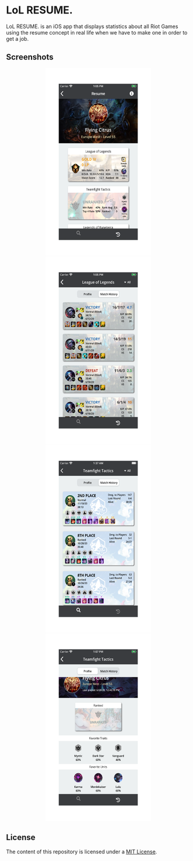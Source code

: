 # LoL RESUME.

LoL RESUME. is an iOS app that displays statistics about all Riot Games using the resume concept in real life when we have to make one in order to get a job.

## Screenshots

<p float="left" align="center">
    <img src="./README-IMAGES/screenshot-resume.png" width="288" height="513">
    <img src="./README-IMAGES/screenshot-match_history_lol.png" width="288" height="513">
    <img src="./README-IMAGES/screenshot-match_history_tft.png" width="288" height="513">
    <img src="./README-IMAGES/screenshot-profile.png" width="288" height="513">
</p>

## License

The content of this repository is licensed under a [MIT License](LICENSE).

